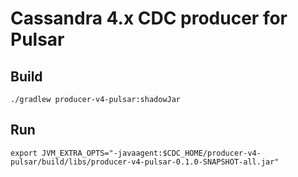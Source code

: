 # Cassandra 4.x CDC producer for Pulsar

## Build

    ./gradlew producer-v4-pulsar:shadowJar

## Run

    export JVM_EXTRA_OPTS="-javaagent:$CDC_HOME/producer-v4-pulsar/build/libs/producer-v4-pulsar-0.1.0-SNAPSHOT-all.jar"
